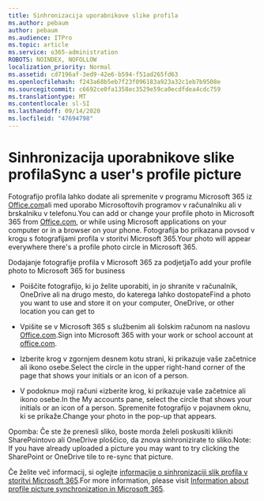 ```yaml
---
title: Sinhronizacija uporabnikove slike profila
ms.author: pebaum
author: pebaum
ms.audience: ITPro
ms.topic: article
ms.service: o365-administration
ROBOTS: NOINDEX, NOFOLLOW
localization_priority: Normal
ms.assetid: cd7196af-3ed9-42e6-b594-f51ad265fd63
ms.openlocfilehash: f243a68b5eb7f23f096183a923a32c1eb7b9508e
ms.sourcegitcommit: c6692ce0fa1358ec3529e59ca0ecdfdea4cdc759
ms.translationtype: MT
ms.contentlocale: sl-SI
ms.lasthandoff: 09/14/2020
ms.locfileid: "47694798"
---
```

# <a name="sync-a-users-profile-picture"></a><span data-ttu-id="62410-102">Sinhronizacija uporabnikove slike profila</span><span class="sxs-lookup"><span data-stu-id="62410-102">Sync a user's profile picture</span></span>

<span data-ttu-id="62410-103">Fotografijo profila lahko dodate ali spremenite v programu Microsoft 365 iz [Office.com](https://www.office.com)ali med uporabo Microsoftovih programov v računalniku ali v brskalniku v telefonu.</span><span class="sxs-lookup"><span data-stu-id="62410-103">You can add or change your profile photo in Microsoft 365 from [Office.com](https://www.office.com), or while using Microsoft applications on your computer or in a browser on your phone.</span></span> <span data-ttu-id="62410-104">Fotografija bo prikazana povsod v krogu s fotografijami profila v storitvi Microsoft 365.</span><span class="sxs-lookup"><span data-stu-id="62410-104">Your photo will appear everywhere there's a profile photo circle in Microsoft 365.</span></span>

<span data-ttu-id="62410-105">Dodajanje fotografije profila v Microsoft 365 za podjetja</span><span class="sxs-lookup"><span data-stu-id="62410-105">To add your profile photo to Microsoft 365 for business</span></span>

- <span data-ttu-id="62410-106">Poiščite fotografijo, ki jo želite uporabiti, in jo shranite v računalnik, OneDrive ali na drugo mesto, do katerega lahko dostopate</span><span class="sxs-lookup"><span data-stu-id="62410-106">Find a photo you want to use and store it on your computer, OneDrive, or other location you can get to</span></span>

- <span data-ttu-id="62410-107">Vpišite se v Microsoft 365 s službenim ali šolskim računom na naslovu [Office.com](https://www.office.com).</span><span class="sxs-lookup"><span data-stu-id="62410-107">Sign into Microsoft 365 with your work or school account at [office.com](https://www.office.com).</span></span>

- <span data-ttu-id="62410-108">Izberite krog v zgornjem desnem kotu strani, ki prikazuje vaše začetnice ali ikono osebe.</span><span class="sxs-lookup"><span data-stu-id="62410-108">Select the circle in the upper right-hand corner of the page that shows your initials or an icon of a person.</span></span>

- <span data-ttu-id="62410-109">V podoknu» moji računi «izberite krog, ki prikazuje vaše začetnice ali ikono osebe.</span><span class="sxs-lookup"><span data-stu-id="62410-109">In the My accounts pane, select the circle that shows your initials or an icon of a person.</span></span> <span data-ttu-id="62410-110">Spremenite fotografijo v pojavnem oknu, ki se prikaže.</span><span class="sxs-lookup"><span data-stu-id="62410-110">Change your photo in the pop-up that appears.</span></span>

<span data-ttu-id="62410-111">Opomba: Če ste že prenesli sliko, boste morda želeli poskusiti klikniti SharePointovo ali OneDrive ploščico, da znova sinhronizirate to sliko.</span><span class="sxs-lookup"><span data-stu-id="62410-111">Note: If you have already uploaded a picture you may want to try clicking the SharePoint or OneDrive tile to re-sync that picture.</span></span>

<span data-ttu-id="62410-112">Če želite več informacij, si oglejte [informacije o sinhronizaciji slik profila v storitvi Microsoft 365](https://support.office.com/article/information-about-profile-picture-synchronization-in-office-365-20594d76-d054-4af4-a660-401133e3d48a).</span><span class="sxs-lookup"><span data-stu-id="62410-112">For more information, please visit [Information about profile picture synchronization in Microsoft 365](https://support.office.com/article/information-about-profile-picture-synchronization-in-office-365-20594d76-d054-4af4-a660-401133e3d48a).</span></span>
